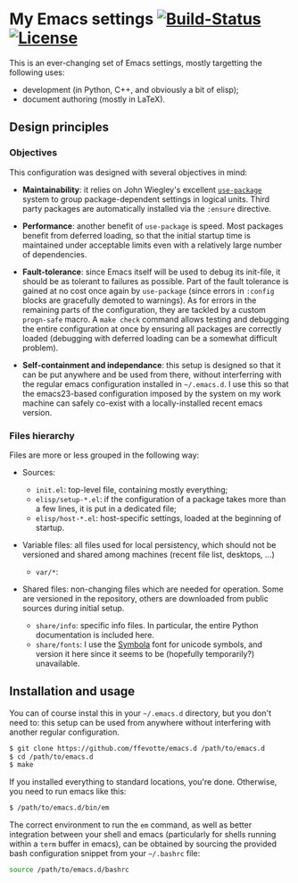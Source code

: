 # My Emacs settings [![Build-Status](https://travis-ci.org/ffevotte/emacs.d.svg)](https://travis-ci.org/ffevotte/emacs.d) [![License](https://img.shields.io/badge/license-GPL_v3-blue.svg)](http://www.gnu.org/licenses/gpl-3.0.html)

This is an ever-changing set of Emacs settings, mostly targetting the following uses:
- development (in Python, C++, and obviously a bit of elisp);
- document authoring (mostly in LaTeX).

## Design principles

### Objectives

This configuration was designed with several objectives in mind:

- **Maintainability**: it relies on John Wiegley's excellent [`use-package`](https://github.com/jwiegley/use-package) system to group package-dependent settings in logical units. Third party packages are automatically installed via the `:ensure` directive.

- **Performance**: another benefit of `use-package` is speed. Most packages benefit from deferred loading, so that the initial startup time is maintained under acceptable limits even with a relatively large number of dependencies.

- **Fault-tolerance**: since Emacs itself will be used to debug its init-file, it should be as tolerant to failures as possible. Part of the fault tolerance is gained at no cost once again by `use-package` (since errors in `:config` blocks are gracefully demoted to warnings). As for errors in the remaining parts of the configuration, they are tackled by a custom `progn-safe` macro. A `make check` command allows testing and debugging the entire configuration at once by ensuring all packages are correctly loaded (debugging with deferred loading can be a somewhat difficult problem).

- **Self-containment and independance**: this setup is designed so that it can be put anywhere and be used from there, without interferring with the regular emacs configuration installed in `~/.emacs.d`. I use this so that the emacs23-based configuration imposed by the system on my work machine can safely co-exist with a locally-installed recent emacs version.

### Files hierarchy

Files are more or less grouped in the following way:

- Sources:
    - `init.el`: top-level file, containing mostly everything;
    - `elisp/setup-*.el`: if the configuration of a package takes more than a few lines, it is put in a
      dedicated file;
    - `elisp/host-*.el`: host-specific settings, loaded at the beginning of startup.

- Variable files: all files used for local persistency, which should not be versioned and shared among machines (recent file list, desktops, ...)
    - `var/*`: 

- Shared files: non-changing files which are needed for operation. Some are versioned in the repository, others are downloaded from public sources during initial setup.
    - `share/info`: specific info files. In particular, the entire Python documentation is included here.
    - `share/fonts`: I use the [Symbola](http://users.teilar.gr/~g1951d/) font for unicode symbols, and version it here since it seems to be (hopefully temporarily?) unavailable.

## Installation and usage

You can of course instal this in your `~/.emacs.d` directory, but you don't need to: this setup can be used from anywhere without interfering with another regular configuration.

```sh
$ git clone https://github.com/ffevotte/emacs.d /path/to/emacs.d
$ cd /path/to/emacs.d
$ make
```

If you installed everything to standard locations, you're done. Otherwise, you need to run emacs like this:

```sh
$ /path/to/emacs.d/bin/em
```

The correct environment to run the `em` command, as well as better integration between your shell and emacs (particularly for shells running within a `term` buffer in emacs), can be obtained by sourcing the provided bash configuration snippet from your `~/.bashrc` file:

```sh
source /path/to/emacs.d/bashrc
```
